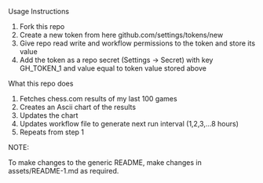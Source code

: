 Usage Instructions

1. Fork this repo
2. Create a new token from here github.com/settings/tokens/new
3. Give repo read write and workflow permissions to the token and store its value
4. Add the token as a repo secret (Settings -> Secret) with key GH_TOKEN_1 and value equal to token value stored above

What this repo does

1. Fetches chess.com results of my last 100 games
2. Creates an Ascii chart of the results
3. Updates the chart
4. Updates workflow file to generate next run interval (1,2,3,...8 hours)
5. Repeats from step 1

NOTE:

To make changes to the generic README, make changes in assets/README-1.md as required. 

